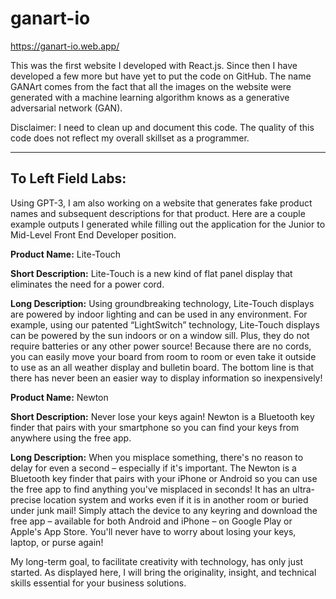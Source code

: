 # ganart-io

https://ganart-io.web.app/

This was the first website I developed with React.js. Since then I have developed a few more but have yet to put the code on GitHub.
The name GANArt comes from the fact that all the images on the website were generated with a machine learning algorithm knows as a generative adversarial network (GAN).

Disclaimer: I need to clean up and document this code. The quality of this code does not reflect my overall skillset as a programmer.
_________________________________________________________________________________________________________________________________________________________________________________

## To Left Field Labs:

Using GPT-3, I am also working on a website that generates fake product names and subsequent descriptions for that product. Here are a couple example outputs I generated while filling out the application for the Junior to Mid-Level Front End Developer position.

  **Product Name:**
  Lite-Touch

  **Short Description:**
  Lite-Touch is a new kind of flat panel display that eliminates the need for a power cord.

  **Long Description:**
  Using groundbreaking technology, Lite-Touch displays are powered by indoor lighting and can be used in any environment. For example, using our patented “LightSwitch”  technology, Lite-Touch displays can be powered by the sun indoors or on a window sill. Plus, they do not require batteries or any other power source! Because there are no cords, you can easily move your board from room to room or even take it outside to use as an all weather display and bulletin board. The bottom line is that there has never been an easier way to display information so inexpensively!

  **Product Name:**
  Newton

  **Short Description:**
  Never lose your keys again! Newton is a Bluetooth key finder that pairs with your smartphone so you can find your keys from anywhere using the free app.

  **Long Description:**
  When you misplace something, there's no reason to delay for even a second – especially if it's important. The Newton is a Bluetooth key finder that pairs with your iPhone or Android so you can use the free app to find anything you've misplaced in seconds! It has an ultra-precise location system and works even if it is in another room or buried under junk mail! Simply attach the device to any keyring and download the free app – available for both Android and iPhone – on Google Play or Apple's App Store. You'll never have to worry about losing your keys, laptop, or purse again!
  
  
My long-term goal, to facilitate creativity with technology, has only just started. As displayed here, I will bring the originality, insight, and technical skills essential for your business solutions.
